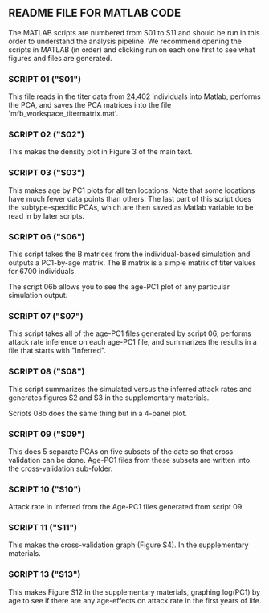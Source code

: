 ## README FILE FOR MATLAB CODE

The MATLAB scripts are numbered from S01 to S11 and should be run in this order to understand the analysis pipeline.  We recommend opening the scripts in MATLAB (in order) and clicking run on each one first to see what figures and files are generated.

### SCRIPT 01 ("S01") 

This file reads in the titer data from 24,402 individuals into Matlab, performs the PCA, and saves the PCA matrices into the file 'mfb_workspace_titermatrix.mat'.

### SCRIPT 02 ("S02") 

This makes the density plot in Figure 3 of the main text.

### SCRIPT 03 ("S03") 

This makes age by PC1 plots for all ten locations.  Note that some locations have much fewer data points than others.  The last part of this script does the subtype-specific PCAs, which are then saved as Matlab variable to be read in by later scripts.

### SCRIPT 06 ("S06") 

This script takes the B matrices from the individual-based simulation and outputs a PC1-by-age matrix.  The B matrix is a simple matrix of titer values for 6700 individuals.

The script 06b allows you to see the age-PC1 plot of any particular simulation output.

### SCRIPT 07 ("S07") 

This script takes all of the age-PC1 files generated by script 06, performs attack rate inference on each age-PC1 file, and summarizes the results in a file that starts with "Inferred".

### SCRIPT 08 ("S08") 

This script summarizes the simulated versus the inferred attack rates and generates figures S2 and S3 in the supplementary materials.

Scripts 08b does the same thing but in a 4-panel plot.

### SCRIPT 09 ("S09") 

This does 5 separate PCAs on five subsets of the date so that cross-validation can be done.  Age-PC1 files from these subsets are written into the cross-validation sub-folder.

### SCRIPT 10 ("S10") 

Attack rate in inferred from the Age-PC1 files generated from script 09.

### SCRIPT 11 ("S11") 

This makes the cross-validation graph (Figure S4).  In the supplementary materials.

### SCRIPT 13 ("S13") 

This makes Figure S12 in the supplementary materials, graphing log(PC1) by age to see if there are any age-effects on attack rate in the first years of life.	











